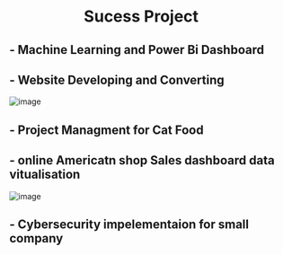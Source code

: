 #  &nbsp;  &nbsp;  &nbsp;  &nbsp;  &nbsp;  &nbsp;  &nbsp;  &nbsp;  &nbsp;  &nbsp; Sucess Project

## - Machine Learning and Power Bi Dashboard 

## - Website Developing and Converting 
![image](https://github.com/user-attachments/assets/600502ec-a44e-43ba-a7d4-1d4ed196183a)

## - Project Managment for Cat Food 
## - online Americatn shop Sales dashboard data vitualisation 
![image](https://github.com/user-attachments/assets/44b93e81-0f7a-4486-b96b-832c2803ed1e)

## - Cybersecurity impelementaion for small company 
